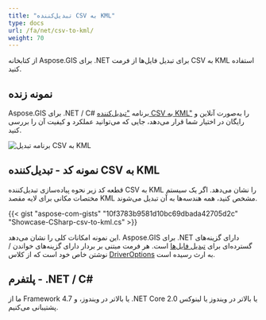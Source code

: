 ```yaml
---
title: "تبدیل‌کننده CSV به KML"
type: docs
url: /fa/net/csv-to-kml/
weight: 70
---
```


از کتابخانه Aspose.GIS برای .NET برای تبدیل فایل‌ها از فرمت CSV به KML استفاده کنید.

## **نمونه زنده**

Aspose.GIS برای .NET / C# برنامه ["تبدیل‌کننده CSV به KML"](https://products.aspose.app/gis/conversion/csv-to-kml) را به‌صورت آنلاین و رایگان در اختیار شما قرار می‌دهد، جایی که می‌توانید عملکرد و کیفیت آن را بررسی کنید.

![برنامه تبدیل CSV به KML](conversion.png)

## **نمونه کد - تبدیل‌کننده CSV به KML**

قطعه کد زیر نحوه پیاده‌سازی تبدیل‌کننده CSV به KML را نشان می‌دهد. اگر یک سیستم مختصات مکانی برای لایه مقصد KML مشخص کنید، همه هندسه‌ها به آن تبدیل می‌شوند. 

{{< gist "aspose-com-gists" "10f3783b9581d10bc69dbada42705d2c" "Showcase-CSharp-csv-to-kml.cs" >}}

این نمونه امکانات کلی را نشان می‌دهد. Aspose.GIS برای .NET دارای گزینه‌های گسترده‌ای برای [تبدیل فایل‌ها](https://docs.aspose.com/gis/net/vector-layers/) است. هر فرمت مبتنی بر بردار دارای گزینه‌های خواندن / نوشتن خاص خود است که از کلاس [DriverOptions](https://reference.aspose.com/gis/net/aspose.gis/driveroptions) به ارث رسیده است.

## **پلتفرم - .NET / C#**

ما از Framework 4.7 یا بالاتر در ویندوز، و .NET Core 2.0 یا بالاتر در ویندوز یا لینوکس پشتیبانی می‌کنیم.
